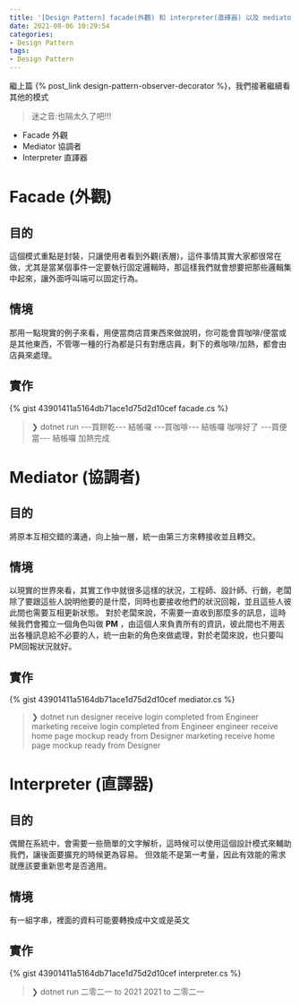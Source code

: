 ```yaml
---
title: '[Design Pattern] facade(外觀) 和 interpreter(直繹器) 以及 mediator(協調者)'
date: 2021-08-06 10:29:54
categories:
- Design Pattern
tags:
- Design Pattern
---
```


繼上篇  {% post_link design-pattern-observer-decorator %}，我們接著繼續看其他的模式

> 迷之音:也隔太久了吧!!!

* Facade 外觀
* Mediator 協調者
* Interpreter 直譯器

<!-- more -->

# Facade (外觀)

## 目的

這個模式重點是封裝，只讓使用者看到外觀(表層)，這件事情其實大家都很常在做，尤其是當某個事件一定要執行固定邏輯時，那這樣我們就會想要把那些邏輯集中起來，讓外面呼叫端可以固定行為。

## 情境

那用一點現實的例子來看，用便當商店買東西來做說明，你可能會買咖啡/便當或是其他東西，不管哪一種的行為都是只有對應店員，剩下的煮咖啡/加熱，都會由店員來處理。

## 實作

{% gist 43901411a5164db71ace1d75d2d10cef facade.cs %}

> ❯  dotnet run
> ---買餅乾---
> 結帳囉
> ---買咖啡---
> 結帳囉
> 咖啡好了
> ---買便當---
> 結帳囉
> 加熱完成

# Mediator (協調者)

## 目的

將原本互相交錯的溝通，向上抽一層，統一由第三方來轉接收並且轉交。

## 情境

以現實的世界來看，其實工作中就很多這樣的狀況，工程師、設計師、行銷，老闆除了要跟這些人說明他要的是什麼，同時也要接收他們的狀況回報，並且這些人彼此間也需要互相更新狀態。
對於老闆來說，不需要一直收到那麼多的訊息，這時候我們會獨立一個角色叫做 **PM** ，由這個人來負責所有的資訊，彼此間也不用丟出各種訊息給不必要的人，統一由新的角色來做處理，對於老闆來說，也只要叫PM回報狀況就好。

## 實作

{% gist 43901411a5164db71ace1d75d2d10cef mediator.cs %}

> ❯  dotnet run
> designer receive login completed from Engineer
> marketing receive login completed from Engineer
> engineer receive home page mockup ready from Designer
> marketing receive home page mockup ready from Designer

# Interpreter (直譯器)

## 目的

偶爾在系統中，會需要一些簡單的文字解析，這時候可以使用這個設計模式來輔助我們，讓後面要擴充的時候更為容易。
但效能不是第一考量，因此有效能的需求就應該要重新思考是否適用。

## 情境

有一組字串，裡面的資料可能要轉換成中文或是英文

## 實作

{% gist 43901411a5164db71ace1d75d2d10cef interpreter.cs %}

> ❯  dotnet run
> 二零二一 to 2021
> 2021 to 二零二一
